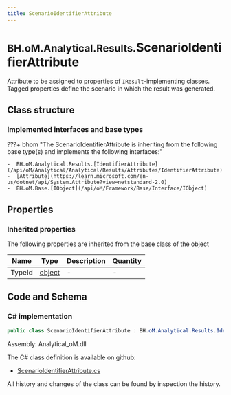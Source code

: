 ```yaml
---
title: ScenarioIdentifierAttribute
---
```


# <small>BH.oM.Analytical.Results.</small>**ScenarioIdentifierAttribute**

Attribute to be assigned to properties of `IResult`-implementing classes. Tagged properties define the scenario in which the result was generated.

## Class structure

### Implemented interfaces and base types

???+ bhom "The ScenarioIdentifierAttribute is inheriting from the following base type(s) and implements the following interfaces:"

    -  BH.oM.Analytical.Results.[IdentifierAttribute](/api/oM/Analytical/Analytical/Results/Attributes/IdentifierAttribute)
    -  [Attribute](https://learn.microsoft.com/en-us/dotnet/api/System.Attribute?view=netstandard-2.0)
    -  BH.oM.Base.[IObject](/api/oM/Framework/Base/Interface/IObject)


## Properties

### Inherited properties
The following properties are inherited from the base class of the object

| Name             | Type             | Description      | Quantity         |
|------------------|------------------|------------------|------------------|
| TypeId | [object](https://learn.microsoft.com/en-us/dotnet/api/System.Object?view=netstandard-2.0) | - | - |


## Code and Schema

### C# implementation

``` C# title="C#"
public class ScenarioIdentifierAttribute : BH.oM.Analytical.Results.IdentifierAttribute, System.Attribute, BH.oM.Base.IObject
```

Assembly: Analytical_oM.dll

The C# class definition is available on github:

- [ScenarioIdentifierAttribute.cs](https://github.com/BHoM/BHoM/blob/develop/Analytical_oM/Results\Attributes\ScenarioIdentifierAttribute.cs)

All history and changes of the class can be found by inspection the history.
